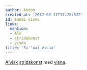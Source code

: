 ```yaml
---
author: Anton
created_at: '2012-03-11T17:28:52Z'
id: Sunai visna
links:
  mention:
  - Alv
  - stridskonst
  - visna
title: 'Su''nai visna'
---
```


[Alvisk][] [stridskonst] med [visna].

  [Alvisk]: Alv
  [stridskonst]: stridskonst
  [visna]: visna
